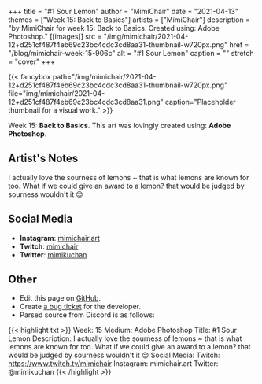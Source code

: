 +++
title =       "#1 Sour Lemon"
author =      "MimiChair"
date =        "2021-04-13"
themes =      ["Week 15: Back to Basics"]
artists =     ["MimiChair"]
description = "by MimiChair for week 15: Back to Basics. Created using: Adobe Photoshop."
[[images]]
      src = "/img/mimichair/2021-04-12+d251cf487f4eb69c23bc4cdc3cd8aa31-thumbnail-w720px.png"
      href = "/blog/mimichair-week-15-906c"
      alt = "#1 Sour Lemon"
      caption = ""
      stretch = "cover"
+++


{{< fancybox path="/img/mimichair/2021-04-12+d251cf487f4eb69c23bc4cdc3cd8aa31-thumbnail-w720px.png" file="img/mimichair/2021-04-12+d251cf487f4eb69c23bc4cdc3cd8aa31.png" caption="Placeholder thumbnail for a visual work." >}}


Week 15: **Back to Basics**. This art was lovingly created using: **Adobe Photoshop**.

## Artist's Notes

I actually love the sourness of lemons ~ that is what lemons are known for too. What if we could give an award to a lemon? that would be judged by sourness wouldn't it 😌

## Social Media

- **Instagram**: <a href='https://instagram.com/mimichair.art' target='_blank'>mimichair.art</a>
- **Twitch**: <a href='https://twitch.tv/mimichair' target='_blank'>mimichair</a>
- **Twitter**: <a href='https://twitter.com/mimikuchan' target='_blank'>mimikuchan</a>

## Other

- Edit this page on [GitHub](https://github.com/teaminkling/web-refresh/edit/main/content/blog/mimichair-week-15-906c.md).
- Create [a bug ticket](https://github.com/teaminkling/web-refresh/issues/new?assignees=&labels=bug&template=problem-report.md&title=) for the developer.
- Parsed source from Discord is as follows:

{{< highlight txt >}}
Week: 15
Medium: Adobe Photoshop
Title: #1 Sour Lemon
Description: I actually love the sourness of lemons ~ that is what lemons are known for too. What if we could give an award to a lemon? that would be judged by sourness wouldn't it 😌
Social Media:
Twitch:  https://www.twitch.tv/mimichair
Instagram: mimichair.art
Twitter: @mimikuchan
{{< /highlight >}}